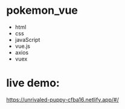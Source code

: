 # pokemon_vue

- html
- css
- javaScript
- vue.js
- axios
- vuex

# live demo: 
https://unrivaled-puppy-cfba16.netlify.app/#/
